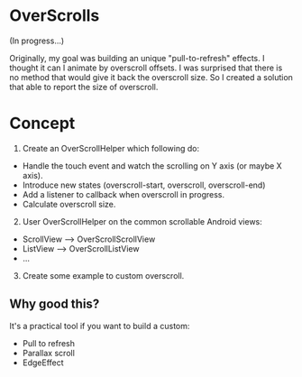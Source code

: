 # OverScrolls

(In progress...)

Originally, my goal was building an unique "pull-to-refresh" effects. I thought it can I animate by
overscroll offsets. I was surprised that there is no method that would give it back the overscroll
size. So I created a solution that able to report the size of overscroll.


# Concept

1. Create an OverScrollHelper which following do:
- Handle the touch event and watch the scrolling on Y axis (or maybe X axis).
- Introduce new states (overscroll-start, overscroll, overscroll-end)
- Add a listener to callback when overscroll in progress.
- Calculate overscroll size.

2. User OverScrollHelper on the common scrollable Android views:
- ScrollView --> OverScrollScrollView
- ListView --> OverScrollListView
- ...

3. Create some example to custom overscroll.



## Why good this?
It's a practical tool if you want to build a custom:
- Pull to refresh
- Parallax scroll
- EdgeEffect

